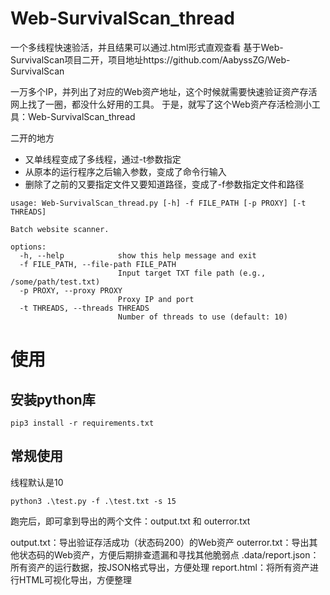 # Web-SurvivalScan_thread
一个多线程快速验活，并且结果可以通过.html形式直观查看
基于Web-SurvivalScan项目二开，项目地址https://github.com/AabyssZG/Web-SurvivalScan

一万多个IP，并列出了对应的Web资产地址，这个时候就需要快速验证资产存活网上找了一圈，都没什么好用的工具。
于是，就写了这个Web资产存活检测小工具：Web-SurvivalScan_thread

二开的地方
- 又单线程变成了多线程，通过-t参数指定
- 从原本的运行程序之后输入参数，变成了命令行输入
- 删除了之前的又要指定文件又要知道路径，变成了-f参数指定文件和路径

```
usage: Web-SurvivalScan_thread.py [-h] -f FILE_PATH [-p PROXY] [-t THREADS]

Batch website scanner.

options:
  -h, --help            show this help message and exit
  -f FILE_PATH, --file-path FILE_PATH
                        Input target TXT file path (e.g., /some/path/test.txt)
  -p PROXY, --proxy PROXY
                        Proxy IP and port
  -t THREADS, --threads THREADS
                        Number of threads to use (default: 10)

```
# 使用
## 安装python库
```
pip3 install -r requirements.txt
```
## 常规使用
线程默认是10
```
python3 .\test.py -f .\test.txt -s 15
```
跑完后，即可拿到导出的两个文件：output.txt 和 outerror.txt

output.txt：导出验证存活成功（状态码200）的Web资产
outerror.txt：导出其他状态码的Web资产，方便后期排查遗漏和寻找其他脆弱点
.data/report.json：所有资产的运行数据，按JSON格式导出，方便处理
report.html：将所有资产进行HTML可视化导出，方便整理
